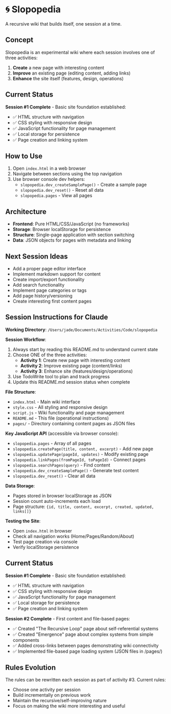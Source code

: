 # 🌀 Slopopedia

A recursive wiki that builds itself, one session at a time.

## Concept

Slopopedia is an experimental wiki where each session involves one of three activities:

1. **Create** a new page with interesting content
2. **Improve** an existing page (editing content, adding links)  
3. **Enhance** the site itself (features, design, operations)

## Current Status

**Session #1 Complete** - Basic site foundation established:
- ✅ HTML structure with navigation
- ✅ CSS styling with responsive design
- ✅ JavaScript functionality for page management
- ✅ Local storage for persistence
- ✅ Page creation and linking system

## How to Use

1. Open `index.html` in a web browser
2. Navigate between sections using the top navigation
3. Use browser console dev helpers:
   - `slopopedia.dev_createSamplePage()` - Create a sample page
   - `slopopedia.dev_reset()` - Reset all data
   - `slopopedia.pages` - View all pages

## Architecture

- **Frontend**: Pure HTML/CSS/JavaScript (no frameworks)
- **Storage**: Browser localStorage for persistence
- **Structure**: Single-page application with section switching
- **Data**: JSON objects for pages with metadata and linking

## Next Session Ideas

- Add a proper page editor interface
- Implement markdown support for content
- Create import/export functionality
- Add search functionality
- Implement page categories or tags
- Add page history/versioning
- Create interesting first content pages

## Session Instructions for Claude

**Working Directory**: `/Users/jade/Documents/Activities/Code/slopopedia`

**Session Workflow**:
1. Always start by reading this README.md to understand current state
2. Choose ONE of the three activities:
   - **Activity 1**: Create new page with interesting content
   - **Activity 2**: Improve existing page (content/links)
   - **Activity 3**: Enhance site (features/design/operations)
3. Use TodoWrite tool to plan and track progress
4. Update this README.md session status when complete

**File Structure**:
- `index.html` - Main wiki interface
- `style.css` - All styling and responsive design
- `script.js` - Wiki functionality and page management
- `README.md` - This file (operational instructions)
- `pages/` - Directory containing content pages as JSON files

**Key JavaScript API** (accessible via browser console):
- `slopopedia.pages` - Array of all pages
- `slopopedia.createPage(title, content, excerpt)` - Add new page
- `slopopedia.updatePage(pageId, updates)` - Modify existing page
- `slopopedia.linkPages(fromPageId, toPageId)` - Connect pages
- `slopopedia.searchPages(query)` - Find content
- `slopopedia.dev_createSamplePage()` - Generate test content
- `slopopedia.dev_reset()` - Clear all data

**Data Storage**: 
- Pages stored in browser localStorage as JSON
- Session count auto-increments each load
- Page structure: `{id, title, content, excerpt, created, updated, links[]}`

**Testing the Site**:
- Open `index.html` in browser
- Check all navigation works (Home/Pages/Random/About)
- Test page creation via console
- Verify localStorage persistence

## Current Status

**Session #1 Complete** - Basic site foundation established:
- ✅ HTML structure with navigation
- ✅ CSS styling with responsive design
- ✅ JavaScript functionality for page management
- ✅ Local storage for persistence
- ✅ Page creation and linking system

**Session #2 Complete** - First content and file-based pages:
- ✅ Created "The Recursive Loop" page about self-referential systems
- ✅ Created "Emergence" page about complex systems from simple components
- ✅ Added cross-links between pages demonstrating wiki connectivity
- ✅ Implemented file-based page loading system (JSON files in /pages/)

## Rules Evolution

The rules can be rewritten each session as part of activity #3. Current rules:
- Choose one activity per session
- Build incrementally on previous work
- Maintain the recursive/self-improving nature
- Focus on making the wiki more interesting and useful